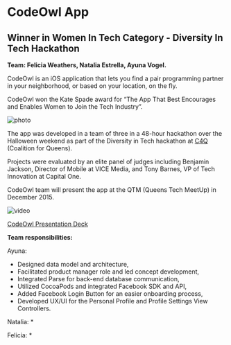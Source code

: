 # CodeOwl App 

## Winner in Women In Tech Category - Diversity In Tech Hackathon 

**Team: Felicia Weathers, Natalia Estrella, Ayuna Vogel.**

CodeOwl is an iOS application that lets you find a pair programming partner in your neighborhood, or based on your location, on the fly.   

CodeOwl won the Kate Spade award for “The App That Best Encourages and Enables Women to Join the Tech Industry”.  

![photo](https://github.com/ayunav/CodeOwlApp/blob/working-version/CodeOwl_team_winner_in_Women_In_Tech_category_of_the_HackessCode_Hackathon.JPG)

The app was developed in a team of three in a 48-hour hackathon over the Halloween weekend as part of the Diversity in Tech hackathon at [C4Q](http://www.c4q.nyc/) (Coalition for Queens). 

Projects were evaluated by an elite panel of judges including Benjamin Jackson, Director of Mobile at VICE Media, and Tony Barnes, VP of Tech Innovation at Capital One. 

CodeOwl team will present the app at the QTM (Queens Tech MeetUp) in December 2015.

![video](https://github.com/ayunav/CodeOwlApp/blob/working-version/CodeOwlApp.gif)

[CodeOwl Presentation Deck](http://slides.com/avog/codeowl/)


**Team responsibilities:**  

Ayuna: 
* Designed data model and architecture, 
* Facilitated product manager role and led concept development, 
* Integrated Parse for back-end database communication,  
* Utilized CocoaPods and integrated Facebook SDK and API, 
* Added Facebook Login Button for an easier onboarding process, 
* Developed UX/UI for the Personal Profile and Profile Settings View Controllers.  

Natalia: 
* 

Felicia: 
* 
